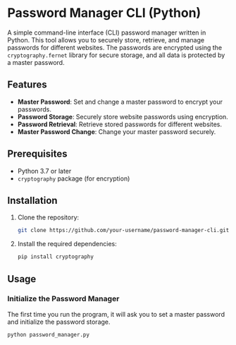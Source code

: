 # Password Manager CLI (Python)

A simple command-line interface (CLI) password manager written in Python. This tool allows you to securely store, retrieve, and manage passwords for different websites. The passwords are encrypted using the `cryptography.fernet` library for secure storage, and all data is protected by a master password.

## Features

- **Master Password**: Set and change a master password to encrypt your passwords.
- **Password Storage**: Securely store website passwords using encryption.
- **Password Retrieval**: Retrieve stored passwords for different websites.
- **Master Password Change**: Change your master password securely.

## Prerequisites

- Python 3.7 or later
- `cryptography` package (for encryption)

## Installation

1. Clone the repository:
    ```bash
    git clone https://github.com/your-username/password-manager-cli.git
    ```

2. Install the required dependencies:
    ```bash
    pip install cryptography
    ```

## Usage

### Initialize the Password Manager
The first time you run the program, it will ask you to set a master password and initialize the password storage.

```bash
python password_manager.py
